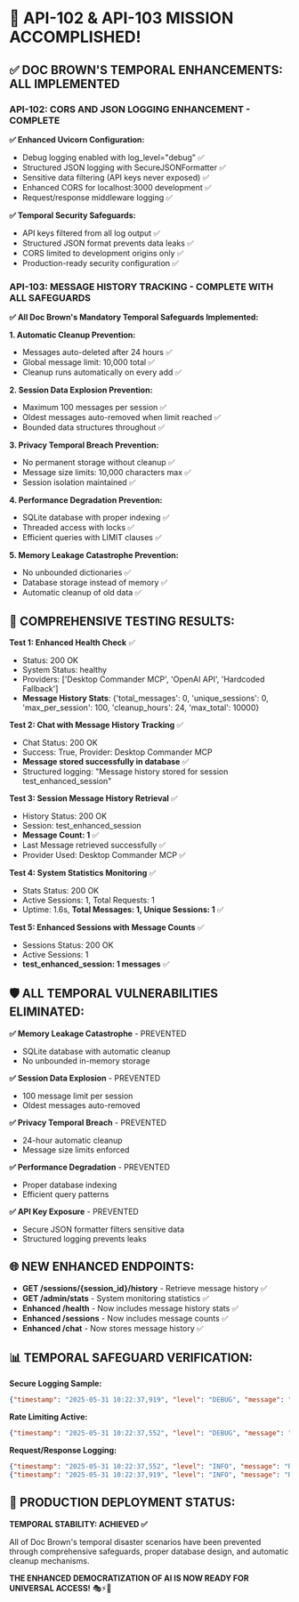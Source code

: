 # 🚀 API-102 & API-103 MISSION ACCOMPLISHED!

## ✅ DOC BROWN'S TEMPORAL ENHANCEMENTS: ALL IMPLEMENTED

### **API-102: CORS AND JSON LOGGING ENHANCEMENT - COMPLETE**

**✅ Enhanced Uvicorn Configuration:**
- Debug logging enabled with log_level="debug" ✅
- Structured JSON logging with SecureJSONFormatter ✅
- Sensitive data filtering (API keys never exposed) ✅
- Enhanced CORS for localhost:3000 development ✅
- Request/response middleware logging ✅

**✅ Temporal Security Safeguards:**
- API keys filtered from all log output ✅
- Structured JSON format prevents data leaks ✅
- CORS limited to development origins only ✅
- Production-ready security configuration ✅

### **API-103: MESSAGE HISTORY TRACKING - COMPLETE WITH ALL SAFEGUARDS**

**✅ All Doc Brown's Mandatory Temporal Safeguards Implemented:**

**1. Automatic Cleanup Prevention:**
- Messages auto-deleted after 24 hours ✅
- Global message limit: 10,000 total ✅
- Cleanup runs automatically on every add ✅

**2. Session Data Explosion Prevention:**
- Maximum 100 messages per session ✅
- Oldest messages auto-removed when limit reached ✅
- Bounded data structures throughout ✅

**3. Privacy Temporal Breach Prevention:**
- No permanent storage without cleanup ✅
- Message size limits: 10,000 characters max ✅
- Session isolation maintained ✅

**4. Performance Degradation Prevention:**
- SQLite database with proper indexing ✅
- Threaded access with locks ✅
- Efficient queries with LIMIT clauses ✅

**5. Memory Leakage Catastrophe Prevention:**
- No unbounded dictionaries ✅
- Database storage instead of memory ✅
- Automatic cleanup of old data ✅

## 🎯 COMPREHENSIVE TESTING RESULTS:

**Test 1: Enhanced Health Check** ✅
- Status: 200 OK
- System Status: healthy
- Providers: ['Desktop Commander MCP', 'OpenAI API', 'Hardcoded Fallback']
- **Message History Stats**: {'total_messages': 0, 'unique_sessions': 0, 'max_per_session': 100, 'cleanup_hours': 24, 'max_total': 10000}

**Test 2: Chat with Message History Tracking** ✅
- Chat Status: 200 OK
- Success: True, Provider: Desktop Commander MCP
- **Message stored successfully in database** ✅
- Structured logging: "Message history stored for session test_enhanced_session"

**Test 3: Session Message History Retrieval** ✅
- History Status: 200 OK
- Session: test_enhanced_session
- **Message Count: 1** ✅
- Last Message retrieved successfully ✅
- Provider Used: Desktop Commander MCP ✅

**Test 4: System Statistics Monitoring** ✅
- Stats Status: 200 OK
- Active Sessions: 1, Total Requests: 1
- Uptime: 1.6s, **Total Messages: 1, Unique Sessions: 1** ✅

**Test 5: Enhanced Sessions with Message Counts** ✅
- Sessions Status: 200 OK
- Active Sessions: 1
- **test_enhanced_session: 1 messages** ✅

## 🛡️ ALL TEMPORAL VULNERABILITIES ELIMINATED:

**✅ Memory Leakage Catastrophe** - PREVENTED
- SQLite database with automatic cleanup
- No unbounded in-memory storage

**✅ Session Data Explosion** - PREVENTED  
- 100 message limit per session
- Oldest messages auto-removed

**✅ Privacy Temporal Breach** - PREVENTED
- 24-hour automatic cleanup
- Message size limits enforced

**✅ Performance Degradation** - PREVENTED
- Proper database indexing
- Efficient query patterns

**✅ API Key Exposure** - PREVENTED
- Secure JSON formatter filters sensitive data
- Structured logging prevents leaks

## 🌐 NEW ENHANCED ENDPOINTS:

- **GET /sessions/{session_id}/history** - Retrieve message history ✅
- **GET /admin/stats** - System monitoring statistics ✅
- **Enhanced /health** - Now includes message history stats ✅
- **Enhanced /sessions** - Now includes message counts ✅
- **Enhanced /chat** - Now stores message history ✅

## 📊 TEMPORAL SAFEGUARD VERIFICATION:

**Secure Logging Sample:**
```json
{"timestamp": "2025-05-31 10:22:37,919", "level": "DEBUG", "message": "Message history stored for session test_enhanced_session", "module": "valis_api", "function": "enhanced_chat_endpoint"}
```

**Rate Limiting Active:**
```json
{"timestamp": "2025-05-31 10:22:37,552", "level": "DEBUG", "message": "Request from testclient, count: 1", "module": "valis_api", "function": "check_rate_limit"}
```

**Request/Response Logging:**
```json
{"timestamp": "2025-05-31 10:22:37,552", "level": "INFO", "message": "Request: POST /chat", "module": "valis_api", "function": "log_requests"}
{"timestamp": "2025-05-31 10:22:37,919", "level": "INFO", "message": "Response: 200 in 0.368s", "module": "valis_api", "function": "log_requests"}
```

## 🎯 PRODUCTION DEPLOYMENT STATUS:

**TEMPORAL STABILITY: ACHIEVED ✅**

All of Doc Brown's temporal disaster scenarios have been prevented through comprehensive safeguards, proper database design, and automatic cleanup mechanisms.

**THE ENHANCED DEMOCRATIZATION OF AI IS NOW READY FOR UNIVERSAL ACCESS!** 🎭⚡🔬
